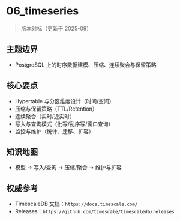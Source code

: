 ﻿# 06_timeseries

> 版本对标（更新于 2025-09）

## 主题边界

- PostgreSQL 上的时序数据建模、压缩、连续聚合与保留策略

## 核心要点

- Hypertable 与分区维度设计（时间/空间）
- 压缩与保留策略（TTL/Retention）
- 连续聚合（实时/近实时）
- 写入与查询模式（批写/乱序写/窗口查询）
- 监控与维护（统计、迁移、扩容）

## 知识地图

- 模型 → 写入/查询 → 压缩/聚合 → 维护与扩容

## 权威参考

- TimescaleDB 文档：`https://docs.timescale.com/`
- Releases：`https://github.com/timescale/timescaledb/releases`
